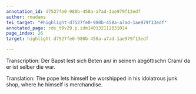 ```yaml
---
annotation_id: d7527fe0-980b-458a-a7ad-1ae979f13edf
author: rmadams
tei_target: "#highlight-d7527fe0-980b-458a-a7ad-1ae979f13edf"
annotated_page: rdx_t9v29.p.idm140132112831024
page_index: 26
target: highlight-d7527fe0-980b-458a-a7ad-1ae979f13edf

---
```

Transcription: Der Bapst lest sich Beten an/ in seinem abgöttischn Cram/ da er ist selber die war.

Translation: The pope lets himself be worshipped in his idolatrous junk shop, where he himself is merchandise.